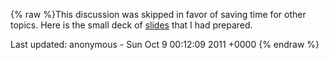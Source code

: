 {% raw %}This discussion was skipped in favor of saving time for other topics.
Here is the small deck of
[slides](http://faculty.washington.edu/ebender/Fefor_Quantifiers.pdf)
that I had prepared.

Last updated: anonymous - Sun Oct 9 00:12:09 2011 +0000
{% endraw %}